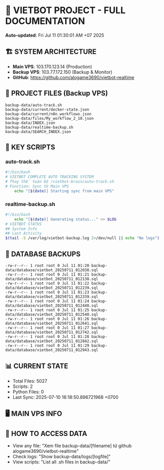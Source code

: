 # 🤖 VIETBOT PROJECT - FULL DOCUMENTATION
**Auto-updated**: Fri Jul 11 01:30:01 AM +07 2025

## 🏗️ SYSTEM ARCHITECTURE
- **Main VPS**: 103.170.123.14 (Production)
- **Backup VPS**: 103.77.172.150 (Backup & Monitor)
- **GitHub**: https://github.com/alogame3690/vietbot-realtime

## 📁 PROJECT FILES (Backup VPS)
```
backup-data/auto-track.sh
backup-data/current/docker-state.json
backup-data/current/n8n_workflows.json
backup-data/files/My_workflow_2_10.json
backup-data/INDEX.json
backup-data/realtime-backup.sh
backup-data/SEARCH_INDEX.json
```

## 🔧 KEY SCRIPTS
### auto-track.sh
```bash
#!/bin/bash
# VIETBOT COMPLETE AUTO TRACKING SYSTEM
# Thay thế toàn bộ /vietbot-brain/auto-track.sh
# Function: Sync từ Main VPS
    echo "[$(date)] Starting sync from main VPS"
```
### realtime-backup.sh
```bash
#!/bin/bash
    echo "[$(date)] Generating status..." >> $LOG
# VIETBOT STATUS
## System Info
## Last Activity
$(tail -5 /var/log/vietbot-backup.log 2>/dev/null || echo "No logs")
```

## 💾 DATABASE BACKUPS
```
-rw-r--r-- 1 root root 0 Jul 11 01:20 backup-data/database/vietbot_20250711_012038.sql
-rw-r--r-- 1 root root 0 Jul 11 01:21 backup-data/database/vietbot_20250711_012138.sql
-rw-r--r-- 1 root root 0 Jul 11 01:22 backup-data/database/vietbot_20250711_012239.sql
-rw-r--r-- 1 root root 0 Jul 11 01:23 backup-data/database/vietbot_20250711_012339.sql
-rw-r--r-- 1 root root 0 Jul 11 01:24 backup-data/database/vietbot_20250711_012440.sql
-rw-r--r-- 1 root root 0 Jul 11 01:25 backup-data/database/vietbot_20250711_012540.sql
-rw-r--r-- 1 root root 0 Jul 11 01:26 backup-data/database/vietbot_20250711_012641.sql
-rw-r--r-- 1 root root 0 Jul 11 01:27 backup-data/database/vietbot_20250711_012742.sql
-rw-r--r-- 1 root root 0 Jul 11 01:28 backup-data/database/vietbot_20250711_012842.sql
-rw-r--r-- 1 root root 0 Jul 11 01:29 backup-data/database/vietbot_20250711_012943.sql
```

## 📊 CURRENT STATE
- Total Files: 5027
- Scripts: 2
- Python Files: 0
- Last Sync: 2025-07-10 16:18:50.896721968 +0700

## 🖥️ MAIN VPS INFO


## 🚨 HOW TO ACCESS DATA
- View any file: "Xem file backup-data/[filename] từ github alogame3690/vietbot-realtime"
- Check logs: "Show backup-data/logs/[logfile]"
- View scripts: "List all .sh files in backup-data/"
